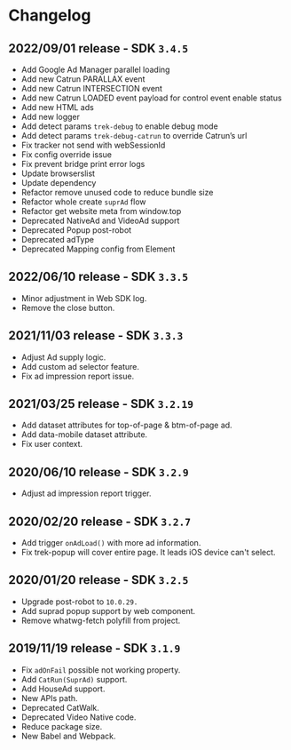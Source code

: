 # Changelog

## 2022/09/01 release - SDK `3.4.5`

* Add Google Ad Manager parallel loading
* Add new Catrun PARALLAX event
* Add new Catrun INTERSECTION event
* Add new Catrun LOADED event payload for control event enable status
* Add new HTML ads
* Add new logger
* Add detect params `trek-debug` to enable debug mode
* Add detect params `trek-debug-catrun` to override Catrun’s url
* Fix tracker not send with webSessionId
* Fix config override issue
* Fix prevent bridge print error logs
* Update browserslist
* Update dependency
* Refactor remove unused code to reduce bundle size
* Refactor whole create `suprAd` flow
* Refactor get website meta from window.top
* Deprecated NativeAd and VideoAd support
* Deprecated Popup post-robot
* Deprecated adType
* Deprecated Mapping config from Element

## 2022/06/10 release - SDK `3.3.5`

* Minor adjustment in Web SDK log.
* Remove the close button.

## 2021/11/03 release - SDK `3.3.3`

* Adjust Ad supply logic.
* Add custom ad selector feature.
* Fix ad impression report issue.

## 2021/03/25 release - SDK `3.2.19`

* Add dataset attributes for top-of-page & btm-of-page ad.
* Add data-mobile dataset attribute.
* Fix user context.

## 2020/06/10 release - SDK `3.2.9`

* Adjust ad impression report trigger.

## 2020/02/20 release - SDK `3.2.7`

* Add trigger `onAdLoad()` with more ad information.
* Fix trek-popup will cover entire page. It leads iOS device can't select.

## 2020/01/20 release - SDK `3.2.5`

* Upgrade post-robot to `10.0.29.`
* Add suprad popup support by web component.
* Remove whatwg-fetch polyfill from project.

## 2019/11/19 release - SDK `3.1.9`

* Fix `adOnFail` possible not working property.
* Add `CatRun(SuprAd)` support.
* Add HouseAd support.
* New APIs path.
* Deprecated CatWalk.
* Deprecated Video Native code.
* Reduce package size.
* New Babel and Webpack.
